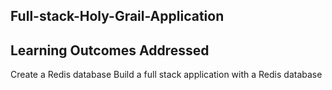 ## Full-stack-Holy-Grail-Application

## Learning Outcomes Addressed
Create a Redis database
Build a full stack application with a Redis database
